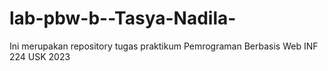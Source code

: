 # lab-pbw-b--Tasya-Nadila-
Ini merupakan repository tugas praktikum Pemrograman Berbasis Web INF 224 USK 2023
